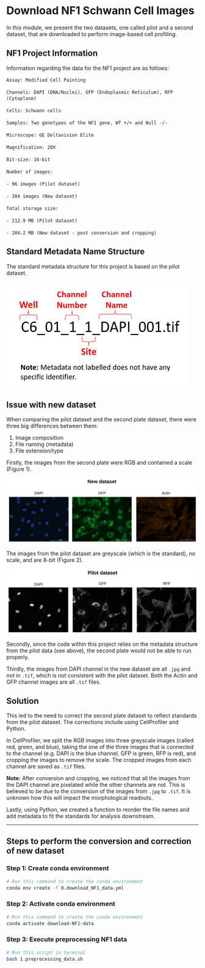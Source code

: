 # Download NF1 Schwann Cell Images

In this module, we present the two datasets, one called pilot and a second dataset, that are downloaded to perform image-based cell profiling.

## NF1 Project Information

Information regarding the data for the NF1 project are as follows:

```
Assay: Modified Cell Painting

Channels: DAPI (DNA/Nuclei), GFP (Endoplasmic Reticulum), RFP (Cytoplasm) 

Cells: Schwann cells

Samples: Two genotypes of the NF1 gene, WT +/+ and Null -/-

Microscope: GE Deltavision Elite

Magnification: 20X

Bit-size: 16-bit

Number of images: 

- 96 images (Pilot dataset)

- 384 images (New dataset)

Total storage size: 

- 212.9 MB (Pilot dataset)

- 204.2 MB (New dataset - post conversion and cropping)
```

## Standard Metadata Name Structure

The standard metadata structure for this project is based on the pilot dataset.

![NF1 Pilot Data Metadata](example_images/NF1_Pilot_Data_Metadata.png "NF1 Pilot Data Metadata")

## Issue with new dataset

When comparing the pilot dataset and the second plate dataset, there were three big differences between them:

1. Image composition
2. File naming (metadata)
3. File extension/type

Firstly, the images from the second plate were RGB and contained a scale (Figure 1).

![new_dataset.png](example_images/new_dataset.png)

The images from the pilot dataset are greyscale (which is the standard), no scale, and are 8-bit (Figure 2). 

![pilot_dataset.png](example_images/pilot_dataset.png)

Secondly, since the code within this project relies on the metadata structure from the pilot data (see above), the second plate would not be able to run properly.

Thirdly, the images from DAPI channel in the new dataset are all `.jpg` and not in `.tif`, which is not consistent with the pilot dataset.
Both the Actin and GFP channel images are all `.tif` files.

## Solution

This led to the need to correct the second plate dataset to reflect standards from the pilot dataset. 
The corrections include using CellProfiler and Python.

In CellProfiler, we split the RGB images into three greyscale images (called red, green, and blue), taking the one of the three images that is connected to the channel (e.g. DAPI is the blue channel, GFP is green, RFP is red), and cropping the images to remove the scale.
The cropped images from each channel are saved as `.tif` files.

**Note:** After conversion and cropping, we noticed that all the images from the DAPI channel are pixelated while the other channels are not. This is believed to be due to the conversion of the images from `.jpg` to `.tif`. It is unknown how this will impact the morphological readouts. 

Lastly, using Python, we created a function to reorder the file names and add metadata to fit the standards for analysis downstream.

---

## Steps to perform the conversion and correction of new dataset

### Step 1: Create conda environment

```sh
# Run this command to create the conda environment 
conda env create -f 0.download_NF1_data.yml
```

### Step 2: Activate conda environment

```sh
# Run this command to create the conda environment 
conda activate download-NF1-data
```

### Step 3: Execute preprocessing NF1 data

```sh
# Run this script in terminal
bash 1.preprocessing_data.sh
```
